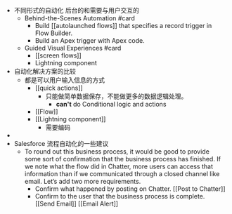 - 不同形式的自动化 后台的和需要与用户交互的
	- Behind-the-Scenes Automation #card
		- Build  [[autolaunched flows]]  that specifies a record trigger in Flow Builder.
		- Build an Apex trigger with Apex code.
	- Guided Visual Experiences #card
		- [[screen flows]]
		- Lightning component
- 自动化解决方案的比较
	- 都是可以用户输入信息的方式
		- [[quick actions]]
			- 只能做简单数据保存，不能做更多的数据逻辑处理。
				- **can't** do Conditional logic and actions
		- [[Flow]]
		- [[Lightning component]]
			- 需要编码
-
- Salesforce 流程自动化的一些建议
	- To round out this business process, it would be good to provide some sort of confirmation that the business process has finished. If we note what the flow did in Chatter, more users can access that information than if we communicated through a closed channel like email. Let’s add two more requirements.
		- Confirm what happened by posting on Chatter. [[Post to Chatter]]
		- Confirm to the user that the business process is complete. [[Send Email]] [[Email Alert]]